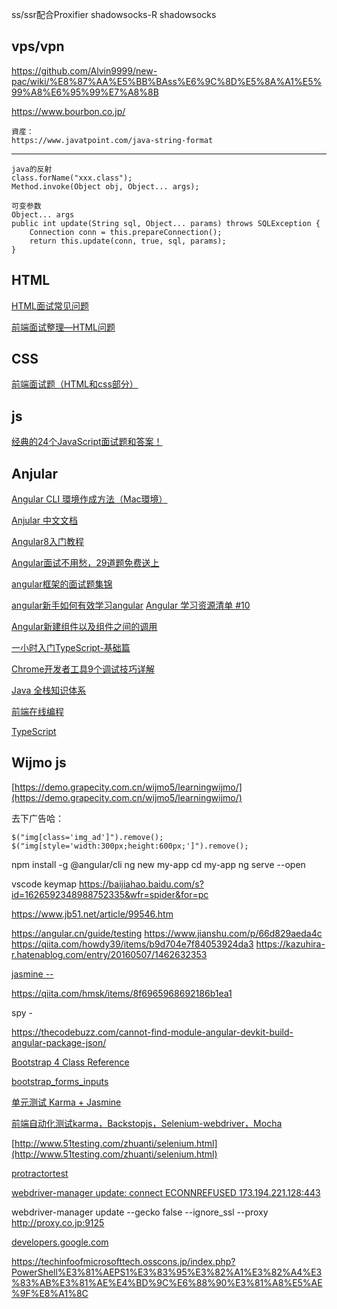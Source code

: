 

ss/ssr配合Proxifier
shadowsocks-R
shadowsocks
## vps/vpn 
https://github.com/Alvin9999/new-pac/wiki/%E8%87%AA%E5%BB%BAss%E6%9C%8D%E5%8A%A1%E5%99%A8%E6%95%99%E7%A8%8B

https://www.bourbon.co.jp/

```
資産：　
https://www.javatpoint.com/java-string-format
```
--------
```
java的反射
class.forName("xxx.class");
Method.invoke(Object obj, Object... args);
```
```
可变参数
Object... args
public int update(String sql, Object... params) throws SQLException {
    Connection conn = this.prepareConnection();
    return this.update(conn, true, sql, params);
}
```


## HTML
[HTML面试常见问题](https://www.cnblogs.com/JianXin1994/p/11594846.html)

[前端面试整理—HTML问题](https://www.jianshu.com/p/2745b6df3b98)

## CSS
[前端面试题（HTML和css部分）](https://www.cnblogs.com/cui-ting/p/11078833.html)


## js
[经典的24个JavaScript面试题和答案！](https://www.jianshu.com/p/d4d2eb4be216)

## Anjular
[Angular CLI 環境作成方法（Mac環境）](https://qiita.com/koronpo/items/cc7d3a1aabb7900e1e8e)

[Anjular 中文文档](https://angular.cn/guide/setup-local)

[Angular8入门教程](https://www.jianshu.com/p/84b38b3e5b56)

[Angular面试不用愁，29道题免费送上](https://zhuanlan.zhihu.com/p/80791364)

[angular框架的面试题集锦](https://www.cnblogs.com/wcx-20151115-hzz/p/10525772.html)

[angular新手如何有效学习angular](https://www.zhihu.com/question/34083190)
[Angular 学习资源清单 #10](https://github.com/wendellhu95/blog/issues/10)

[Angular新建组件以及组件之间的调用](https://www.cnblogs.com/badaoliumangqizhi/p/12757419.html)

[一小时入门TypeScript-基础篇](https://www.jianshu.com/p/b89a192431b1)

[Chrome开发者工具9个调试技巧详解](http://www.manongjc.com/article/11092.html)

[Java 全栈知识体系](https://www.pdai.tech/)

[前端在线编程](https://stackblitz.com/)

[TypeScript](https://www.tslang.cn/samples/index.html)

## Wijmo js
[https://demo.grapecity.com.cn/wijmo5/learningwijmo/](https://demo.grapecity.com.cn/wijmo5/learningwijmo/)

去下广告哈：
```
$("img[class='img_ad']").remove();
$("img[style='width:300px;height:600px;']").remove();
```

npm install -g @angular/cli
ng new my-app
cd my-app
ng serve --open

vscode keymap
https://baijiahao.baidu.com/s?id=1626592348988752335&wfr=spider&for=pc

https://www.jb51.net/article/99546.htm

https://angular.cn/guide/testing
https://www.jianshu.com/p/66d829aeda4c
https://qiita.com/howdy39/items/b9d704e7f84053924da3
https://kazuhira-r.hatenablog.com/entry/20160507/1462632353

[jasmine -- ](https://jasmine.github.io/2.0/introduction.html#section-Spies)

https://qiita.com/hmsk/items/8f6965968692186b1ea1

spy - 

https://thecodebuzz.com/cannot-find-module-angular-devkit-build-angular-package-json/

[Bootstrap 4 Class Reference](https://www.w3schools.com/bootstrap4/bootstrap_ref_all_classes.asp)

[bootstrap_forms_inputs](https://www.w3schools.com/bootstrap4/bootstrap_forms_inputs.asp)


[单元测试 Karma + Jasmine](https://blog.csdn.net/qq_20282263/article/details/79054330?utm_medium=distribute.pc_relevant.none-task-blog-BlogCommendFromMachineLearnPai2-4.channel_param&depth_1-utm_source=distribute.pc_relevant.none-task-blog-BlogCommendFromMachineLearnPai2-4.channel_param)

[前端自动化测试karma，Backstopjs，Selenium-webdriver，Mocha](https://blog.csdn.net/weixin_33719619/article/details/88008287)

[http://www.51testing.com/zhuanti/selenium.html](http://www.51testing.com/zhuanti/selenium.html)

[protractortest](http://www.protractortest.org/#/)

[webdriver-manager update: connect ECONNREFUSED 173.194.221.128:443](https://github.com/angular/webdriver-manager/issues/252)

webdriver-manager update --gecko false --ignore_ssl --proxy http://proxy.co.jp:9125

[developers.google.com](https://developers.google.com/web/updates/2020/08/devtools)

https://techinfoofmicrosofttech.osscons.jp/index.php?PowerShell%E3%81%AEPS1%E3%83%95%E3%82%A1%E3%82%A4%E3%83%AB%E3%81%AE%E4%BD%9C%E6%88%90%E3%81%A8%E5%AE%9F%E8%A1%8C
